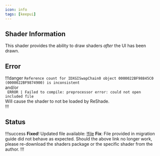 ```yaml
---
icon: info
tags: [keepui]
---
```

## Shader Information
This shader provides the ability to draw shaders *after* the UI has been drawn. 

## Error
!!!danger
`Reference count for IDXGISwapChain0 object 0000022BF98845C0 (0000022BF9874900) is inconsistent` <br>and/or<br>
` ERROR | Failed to compile: preprocessor error: could not open included file` 
<br>Will cause the shader to not be loaded by ReShade.<br>
!!!
## Status
!!!success
**Fixed**! Updated file available: [!file](https://cdn.discordapp.com/attachments/1072541089321451642/1072542996114968688/KeepUI.fx)
**Fix**: File provided in migration guide did not behave as expected. Should the above link no longer work, please re-download the shaders package or the specific shader from the author.
!!!
